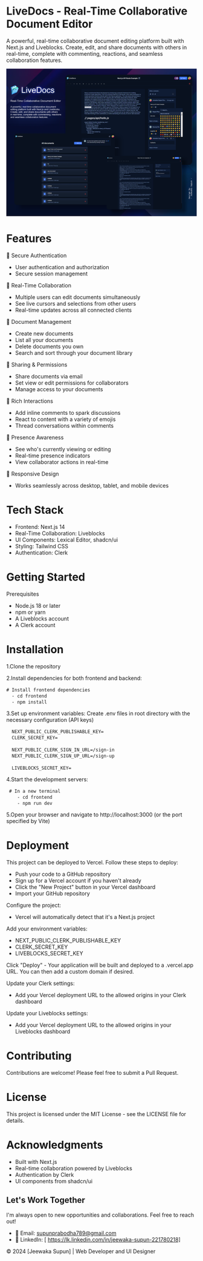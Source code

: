 # LiveDocs - Real-Time Collaborative Document Editor


A powerful, real-time collaborative document editing platform built with Next.js and Liveblocks. Create, edit, and share documents with others in real-time, complete with commenting, reactions, and seamless collaboration features.

![LiveDocs](./screenshots/livedocs.png)

# Features

🔐 Secure Authentication

- User authentication and authorization
- Secure session management


📝 Real-Time Collaboration

- Multiple users can edit documents simultaneously
- See live cursors and selections from other users
- Real-time updates across all connected clients


📑 Document Management

- Create new documents
- List all your documents
- Delete documents you own
- Search and sort through your document library


🤝 Sharing & Permissions

- Share documents via email
- Set view or edit permissions for collaborators
- Manage access to your documents


💬 Rich Interactions

- Add inline comments to spark discussions
- React to content with a variety of emojis
- Thread conversations within comments


👥 Presence Awareness

- See who's currently viewing or editing
- Real-time presence indicators
- View collaborator actions in real-time


📱 Responsive Design

- Works seamlessly across desktop, tablet, and mobile devices

# Tech Stack

- Frontend: Next.js 14
- Real-Time Collaboration: Liveblocks
- UI Components: Lexical Editor, shadcn/ui
- Styling: Tailwind CSS
- Authentication: Clerk

# Getting Started

Prerequisites

- Node.js 18 or later
- npm or yarn
- A Liveblocks account
- A Clerk account

# Installation

1.Clone the repository
    
2.Install dependencies for both frontend and backend:

    # Install frontend dependencies
      - cd frontend
      - npm install
      
3.Set up environment variables:
     Create .env files in root directory with the necessary configuration (API keys)
     
      NEXT_PUBLIC_CLERK_PUBLISHABLE_KEY=
      CLERK_SECRET_KEY=

      NEXT_PUBLIC_CLERK_SIGN_IN_URL=/sign-in
      NEXT_PUBLIC_CLERK_SIGN_UP_URL=/sign-up

      LIVEBLOCKS_SECRET_KEY=
     
4.Start the development servers:

     # In a new terminal
        - cd frontend
        - npm run dev

5.Open your browser and navigate to http://localhost:3000 (or the port specified by Vite)

# Deployment

This project can be deployed to Vercel. Follow these steps to deploy:

- Push your code to a GitHub repository
- Sign up for a Vercel account if you haven't already
- Click the "New Project" button in your Vercel dashboard
- Import your GitHub repository
  
Configure the project:

- Vercel will automatically detect that it's a Next.js project
  
Add your environment variables:

- NEXT_PUBLIC_CLERK_PUBLISHABLE_KEY
- CLERK_SECRET_KEY
- LIVEBLOCKS_SECRET_KEY

Click "Deploy" - Your application will be built and deployed to a .vercel.app URL. You can then add a custom domain if desired.
  
Update your Clerk settings:

- Add your Vercel deployment URL to the allowed origins in your Clerk dashboard

Update your Liveblocks settings:

- Add your Vercel deployment URL to the allowed origins in your Liveblocks dashboard

# Contributing

Contributions are welcome! Please feel free to submit a Pull Request.

# License

This project is licensed under the MIT License - see the LICENSE file for details.

# Acknowledgments

- Built with Next.js
- Real-time collaboration powered by Liveblocks
- Authentication by Clerk
- UI components from shadcn/ui

## Let's Work Together

I'm always open to new opportunities and collaborations. Feel free to reach out!

- 📧 Email: supunprabodha789@gmail.com
- 🔗 LinkedIn: [ https://lk.linkedin.com/in/jeewaka-supun-221780218]



© 2024 [Jeewaka Supun] | Web Developer and UI Designer
